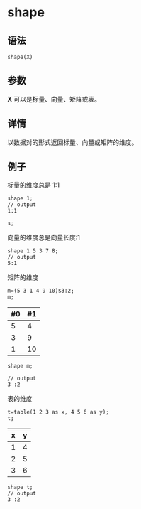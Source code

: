 # shape

## 语法

`shape(X)`

## 参数

**X** 可以是标量、向量、矩阵或表。

## 详情

以数据对的形式返回标量、向量或矩阵的维度。

## 例子

标量的维度总是 1:1

```
shape 1;
// output
1:1

s;
```

向量的维度总是向量长度:1

```
shape 1 5 3 7 8;
// output
5:1
```

矩阵的维度

```
m=(5 3 1 4 9 10)$3:2;
m;
```

| #0 | #1 |
| --- | --- |
| 5 | 4 |
| 3 | 9 |
| 1 | 10 |

```
shape m;

// output
3 :2
```

表的维度

```
t=table(1 2 3 as x, 4 5 6 as y);
t;
```

| x | y |
| --- | --- |
| 1 | 4 |
| 2 | 5 |
| 3 | 6 |

```
shape t;
// output
3 :2
```

